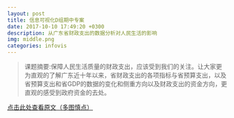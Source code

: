 ```yaml
---
layout: post
title: 信息可视化D组期中专案
date: 2017-10-10 17:49:20 +0300
description: 从广东省财政支出的数据分析对人民生活的影响
img: middle.png
categories: infovis
---
```


>课题摘要:保障人民生活质量的财政支出，应该受到我们的关注。让大家更为直观的了解广东近十年以来，省财政支出的各项指标与省预算支出，以及省预算支出和省GDP的数据的变化和侧重方向以及财政支出的资金方向，更直观的感受到政府资金的去处。<br/>  

[点击此处查看原文（多图慎点）][点击此处查看原文（多图慎点）]

[点击此处查看原文（多图慎点）]: {{site.baseurl}}/portfolio/middle-subject